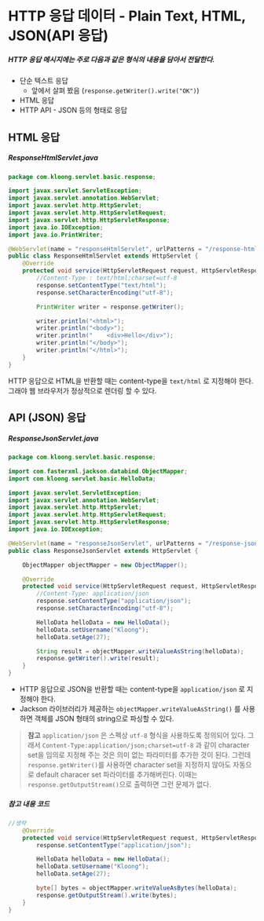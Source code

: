 # HTTP 응답 데이터 - Plain Text, HTML, JSON(API 응답)

##### HTTP 응답 메시지에는 주로 다음과 같은 형식의 내용을 담아서 전달한다.
- 단순 텍스트 응답
	- 앞에서 살펴 봤음 (`response.getWriter().write("OK")`)
- HTML 응답
- HTTP API - JSON 등의 형태로 응답


## HTML 응답
##### ResponseHtmlServlet.java
```Java
package com.kloong.servlet.basic.response;

import javax.servlet.ServletException;
import javax.servlet.annotation.WebServlet;
import javax.servlet.http.HttpServlet;
import javax.servlet.http.HttpServletRequest;
import javax.servlet.http.HttpServletResponse;
import java.io.IOException;
import java.io.PrintWriter;

@WebServlet(name = "responseHtmlServlet", urlPatterns = "/response-html")
public class ResponseHtmlServlet extends HttpServlet {
    @Override
    protected void service(HttpServletRequest request, HttpServletResponse response) throws ServletException, IOException {
        //Content-Type : text/html;charset=utf-8
        response.setContentType("text/html");
        response.setCharacterEncoding("utf-8");

        PrintWriter writer = response.getWriter();

        writer.println("<html>");
        writer.println("<body>");
        writer.println("    <div>Hello</div>");
        writer.println("</body>");
        writer.println("</html>");
    }
}
```
HTTP 응답으로 HTML을 반환할 때는 content-type을 `text/html` 로 지정해야 한다. 그래야 웹 브라우저가 정상적으로 렌더링 할 수 있다.


## API (JSON) 응답
##### ResponseJsonServlet.java
```Java
package com.kloong.servlet.basic.response;

import com.fasterxml.jackson.databind.ObjectMapper;
import com.kloong.servlet.basic.HelloData;

import javax.servlet.ServletException;
import javax.servlet.annotation.WebServlet;
import javax.servlet.http.HttpServlet;
import javax.servlet.http.HttpServletRequest;
import javax.servlet.http.HttpServletResponse;
import java.io.IOException;

@WebServlet(name = "responseJsonServlet", urlPatterns = "/response-json")
public class ResponseJsonServlet extends HttpServlet {

    ObjectMapper objectMapper = new ObjectMapper();

    @Override
    protected void service(HttpServletRequest request, HttpServletResponse response) throws ServletException, IOException {
        //Content-Type: application/json
        response.setContentType("application/json");
        response.setCharacterEncoding("utf-8");

        HelloData helloData = new HelloData();
        helloData.setUsername("Kloong");
        helloData.setAge(27);

        String result = objectMapper.writeValueAsString(helloData);
        response.getWriter().write(result);
    }
}
```
- HTTP 응답으로 JSON을 반환할 때는 content-type을 `application/json` 로 지정해야 한다.
- Jackson 라이브러리가 제공하는 `objectMapper.writeValueAsString()` 를 사용하면 객체를 JSON 형태의 string으로 파싱할 수 있다.

>**참고**
>`application/json` 은 스펙상 `utf-8` 형식을 사용하도록 정의되어 있다. 그래서 `Content-Type:application/json;charset=utf-8` 과 같이 character set을 임의로 지정해 주는 것은 의미 없는 파라미터를 추가한 것이 된다.
>그런데 `response.getWriter()`를 사용하면 character set을 지정하지 않아도 자동으로 default characer set 파라미터를 추가해버린다. 이때는 `response.getOutputStream()`으로 출력하면 그런 문제가 없다.

##### 참고 내용 코드
```Java
//생략
    @Override
    protected void service(HttpServletRequest request, HttpServletResponse response) throws ServletException, IOException {
        response.setContentType("application/json");

        HelloData helloData = new HelloData();
        helloData.setUsername("Kloong");
        helloData.setAge(27);

        byte[] bytes = objectMapper.writeValueAsBytes(helloData);
        response.getOutputStream().write(bytes);
    }
}
```